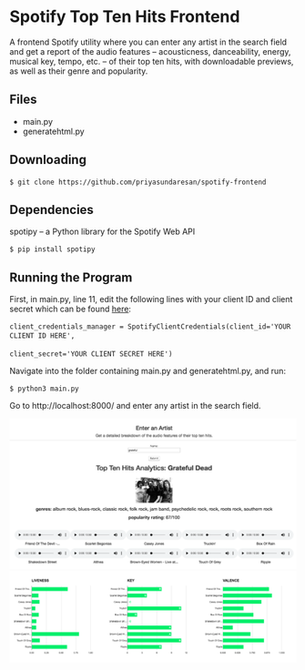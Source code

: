 # Spotify Top Ten Hits Frontend
A frontend Spotify utility where you can enter any artist in the search field and get a report of
the audio features – acousticness, danceability, energy, musical key, tempo, etc. –
of their top ten hits, with downloadable previews, as well as their genre and
popularity.

## Files
* main.py 
* generatehtml.py

## Downloading
```
$ git clone https://github.com/priyasundaresan/spotify-frontend
```

## Dependencies
spotipy – a Python library for the Spotify Web API
```
$ pip install spotipy
```
## Running the Program
First, in main.py, line 11, edit the following lines with your client ID and client secret which can be found [here](https://developer.spotify.com/dashboard/applications):
```
client_credentials_manager = SpotifyClientCredentials(client_id='YOUR CLIENT ID HERE',
                                                      client_secret='YOUR CLIENT SECRET HERE')
```
Navigate into the folder containing main.py and generatehtml.py, and run:
```
$ python3 main.py
```
Go to http://localhost:8000/ and enter any artist in the search field.

![Screenshot](screenshots/overview.png)
![Screenshot](screenshots/graphs.png)
